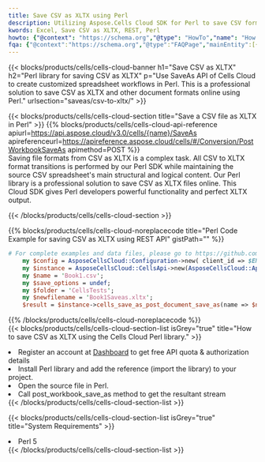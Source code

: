 ```yaml
---
title: Save CSV as XLTX using Perl 
description: Utilizing Aspose.Cells Cloud SDK for Perl to save CSV format file as XLTX format file. 
kwords: Excel, Save CSV as XLTX, REST, Perl
howto: {"@context": "https://schema.org","@type": "HowTo","name": "How to save CSV as XLTX using the Cells Cloud Perl library.","description": "How to save CSV as XLTX using the Cells Cloud Perl library.","image": {"@type": "ImageObject"},"url": "/perl/saveas/csv-to-xltx/","step": [{ "@type": "HowToStep","name": "How to save CSV as XLTX using the Cells Cloud Perl library. step 1", "image": {"@type": "ImageObject",},"url": "/perl/saveas/csv-to-xltx/","text": "Register an account at <a href='https://dashboard.aspose.cloud/'>Dashboard</a> to get free API quota & authorization details",},{ "@type": "HowToStep","name": "How to save CSV as XLTX using the Cells Cloud Perl library. step 1", "image": {"@type": "ImageObject",},"url": "/perl/saveas/csv-to-xltx/","text": "Install Perl library and add the reference (import the library) to your project.",},{ "@type": "HowToStep","name": "How to save CSV as XLTX using the Cells Cloud Perl library. step 1", "image": {"@type": "ImageObject",},"url": "/perl/saveas/csv-to-xltx/","text": "Open the source file in Perl.",},{ "@type": "HowToStep","name": "How to save CSV as XLTX using the Cells Cloud Perl library. step 1", "image": {"@type": "ImageObject",},"url": "/perl/saveas/csv-to-xltx/","text": "Call post_workbook_save_as method to get the resultant stream",}, ],"supply": {"@type": "HowToSupply","name": "document"},"tool": [{"@type": "HowToTool","name": "VIM, Visual Studio Code, Eclipse"},{"@type": "HowToTool","name": "Aspose Cells"}],"totalTime": "PT6M"}
fqa: {"@context":"https://schema.org","@type":"FAQPage","mainEntity":[{"@type":"Question","name":"Why save file as other formats file in C# using REST API?","acceptedAnswer":{"@type":"Answer","text":"Documents are encoded in many ways, and some files may be incompatible with the software you use. To open and read such files, just save them as appropriate file formats.<br/><ol><li>Install .NET SDK and add the reference (import the library) to your project.</li><li>Open the source file in C# using REST API.</li><li>Call the PostWorkbookSaveAsRequest() method, passing an output filename with required extension.</li><li>Get the result of save as a separate file.</li></ol>"}},{"@type":"Question","name":"What file formats can I save as with your C# library?","acceptedAnswer":{"@type":"Answer","text":"We support a variety of file formats for conversion using .NET library, including XLSX, Excel, xls , PDF, CSV, HTML, Markdown, XML, PNG, JPG, TIFF, Json, TXT and many more."}},{"@type":"Question","name":"What is the maximum allowed file size for conversion using this .NET library?","acceptedAnswer":{"@type":"Answer","text":"There are no file size limits for format conversions using .NET library."}}]}
---
```



{{< blocks/products/cells/cells-cloud-banner h1="Save CSV as XLTX" h2="Perl library for saving CSV as XLTX" p="Use SaveAs API of Cells Cloud to create customized spreadsheet workflows in Perl. This is a professional solution to save CSV as XLTX and other document formats online using Perl." urlsection="saveas/csv-to-xltx/" >}}

{{< blocks/products/cells/cells-cloud-section  title="Save a CSV file as XLTX in Perl" >}}
{{% blocks/products/cells/cells-cloud-api-reference  apiurl=https://api.aspose.cloud/v3.0/cells/{name}/SaveAs  apireferenceurl=https://apireference.aspose.cloud/cells/#/Conversion/PostWorkbookSaveAs  apimethod=POST %}}
<br/>
Saving file formats from CSV as XLTX is a complex task. All CSV to XLTX format transitions is performed by our Perl SDK while maintaining the source CSV spreadsheet's main structural and logical content. Our Perl library is a professional solution to save CSV as XLTX files online. This Cloud SDK gives Perl developers powerful functionality and perfect XLTX output.

{{< /blocks/products/cells/cells-cloud-section >}}

{{% blocks/products/cells/cells-cloud-noreplacecode title="Perl Code Example for saving CSV as XLTX using REST API" gistPath="" %}}
  
```perl
# For complete examples and data files, please go to https://github.com/aspose-cells-cloud/aspose-cells-cloud-perl/
    my $config = AsposeCellsCloud::Configuration->new( client_id => $ENV{'ProductClientId'}, client_secret => $ENV{'ProductClientSecret'});
    my $instance = AsposeCellsCloud::CellsApi->new(AsposeCellsCloud::ApiClient->new( $config));
    my $name = 'Book1.csv';
    my $save_options = undef;
    my $folder = 'CellsTests';
    my $newfilename = 'Book1Saveas.xltx';
    $result = $instance->cells_save_as_post_document_save_as(name => $name,save_options => $save_options, newfilename => $newfilename, folder => $folder);
```
  
{{% /blocks/products/cells/cells-cloud-noreplacecode  %}}
<br/>
{{< blocks/products/cells/cells-cloud-section-list isGrey="true"  title="How to save CSV as XLTX using the Cells Cloud Perl library." >}}
<li>Register an account at <a href="https://dashboard.aspose.cloud/">Dashboard</a> to get free API quota & authorization details</li>
<li>Install Perl library and add the reference (import the library) to your project.</li>
<li>Open the source file in Perl.</li>
<li>Call post_workbook_save_as method to get the resultant stream</li>
{{< /blocks/products/cells/cells-cloud-section-list >}}

{{< blocks/products/cells/cells-cloud-section-list isGrey="true"  title="System Requirements" >}}
<li>Perl 5</li>
{{< /blocks/products/cells/cells-cloud-section-list >}}
